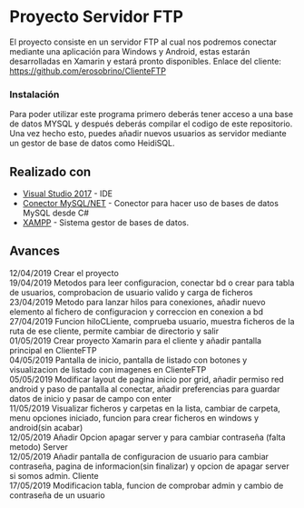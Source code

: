 # Proyecto Servidor FTP
El proyecto consiste en un servidor FTP al cual nos podremos conectar mediante una aplicación para Windows y Android, estas estarán desarrolladas en Xamarin y estará pronto disponibles.
Enlace del cliente: https://github.com/erosobrino/ClienteFTP


### Instalación 

Para poder utilizar este programa primero deberás tener acceso a una base de datos MYSQL y después deberás compilar el codigo de este repositorio.
Una vez hecho esto, puedes añadir nuevos usuarios as servidor mediante un gestor de base de datos como HeidiSQL.


## Realizado con 

* [Visual Studio 2017](https://visualstudio.microsoft.com/es/downloads/) - IDE
* [Conector MySQL/NET](https://dev.mysql.com/downloads/connector/net/) - Conector para hacer uso de bases de datos MySQL desde C#
* [XAMPP](https://www.apachefriends.org/es/index.html) - Sistema gestor de bases de datos.


## Avances

12/04/2019 Crear el proyecto<br>
19/04/2019 Metodos para leer configuracion, conectar bd o crear para tabla de usuarios, comprobacion de usuario valido y carga de ficheros<br>
23/04/2019 Metodo para lanzar hilos para conexiones, añadir nuevo elemento al fichero de configuracion y correccion en conexion a bd<br>
27/04/2019 Funcion hiloCLiente, comprueba usuario, muestra ficheros de la ruta de ese cliente, permite cambiar de directorio y salir<br>
01/05/2019 Crear proyecto Xamarin para el cliente y añadir pantalla principal en ClienteFTP<br>
04/05/2019 Pantalla de inicio, pantalla de listado con botones y visualizacion de listado con imagenes en ClienteFTP<br>
05/05/2019 Modificar layout de pagina inicio por grid, añadir permiso red android y paso de pantalla al conectar, añadir preferencias para guardar datos de inicio y pasar de campo con enter<br>
11/05/2019 Visualizar ficheros y carpetas en la lista, cambiar de carpeta, menu opciones iniciado, funcion para crear ficheros en windows y android(sin acabar) <br>
12/05/2019 Añadir Opcion apagar server y para cambiar contraseña (falta metodo) Server<br>
12/05/2019 Añadir pantalla de configuracion de usuario para cambiar contraseña, pagina de informacion(sin finalizar) y opcion de apagar server si somos admin. Cliente<br>
17/05/2019 Modificacion tabla, funcion de comprobar admin y cambio de contraseña de un usuario<br>
